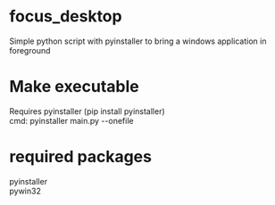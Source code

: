 # focus_desktop  
 Simple python script with pyinstaller to bring a windows application in foreground
 
 # Make executable  
 Requires pyinstaller (pip install pyinstaller)  
 cmd: pyinstaller main.py --onefile

 # required packages  
 pyinstaller  
 pywin32

